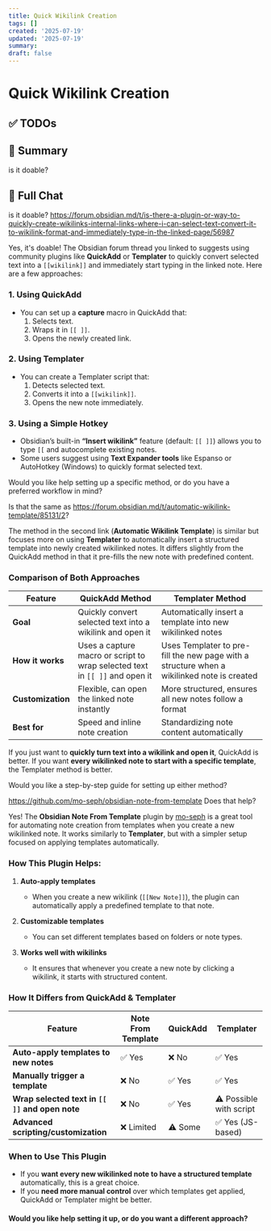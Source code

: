 ```yaml
---
title: Quick Wikilink Creation
tags: []
created: '2025-07-19'
updated: '2025-07-19'
summary:
draft: false
---
```


# Quick Wikilink Creation

## ✅ TODOs


## 📌 Summary
is it doable?

## 🧠 Full Chat


is it doable?
https://forum.obsidian.md/t/is-there-a-plugin-or-way-to-quickly-create-wikilinks-internal-links-where-i-can-select-text-convert-it-to-wikilink-format-and-immediately-type-in-the-linked-page/56987



Yes, it's doable! The Obsidian forum thread you linked to suggests using community plugins like **QuickAdd** or **Templater** to quickly convert selected text into a `[[wikilink]]` and immediately start typing in the linked note. Here are a few approaches:

### 1. **Using QuickAdd**
- You can set up a **capture** macro in QuickAdd that:
  1. Selects text.
  2. Wraps it in `[[ ]]`.
  3. Opens the newly created link.

### 2. **Using Templater**
- You can create a Templater script that:
  1. Detects selected text.
  2. Converts it into a `[[wikilink]]`.
  3. Opens the new note immediately.

### 3. **Using a Simple Hotkey**
- Obsidian’s built-in **“Insert wikilink”** feature (default: `[[ ]]`) allows you to type `[[` and autocomplete existing notes.
- Some users suggest using **Text Expander tools** like Espanso or AutoHotkey (Windows) to quickly format selected text.

Would you like help setting up a specific method, or do you have a preferred workflow in mind?

Is that the same as https://forum.obsidian.md/t/automatic-wikilink-template/85131/2?

The method in the second link (**Automatic Wikilink Template**) is similar but focuses more on using **Templater** to automatically insert a structured template into newly created wikilinked notes. It differs slightly from the QuickAdd method in that it pre-fills the new note with predefined content.

### **Comparison of Both Approaches**
| Feature | QuickAdd Method | Templater Method |
|---------|---------------|------------------|
| **Goal** | Quickly convert selected text into a wikilink and open it | Automatically insert a template into new wikilinked notes |
| **How it works** | Uses a capture macro or script to wrap selected text in `[[ ]]` and open it | Uses Templater to pre-fill the new page with a structure when a wikilinked note is created |
| **Customization** | Flexible, can open the linked note instantly | More structured, ensures all new notes follow a format |
| **Best for** | Speed and inline note creation | Standardizing note content automatically |

If you just want to **quickly turn text into a wikilink and open it**, QuickAdd is better. If you want **every wikilinked note to start with a specific template**, the Templater method is better.

Would you like a step-by-step guide for setting up either method?

https://github.com/mo-seph/obsidian-note-from-template
Does that help?

Yes! The **Obsidian Note From Template** plugin by [mo-seph](https://github.com/mo-seph/obsidian-note-from-template) is a great tool for automating note creation from templates when you create a new wikilinked note. It works similarly to **Templater**, but with a simpler setup focused on applying templates automatically.

### **How This Plugin Helps:**
1. **Auto-apply templates**  
   - When you create a new wikilink (`[[New Note]]`), the plugin can automatically apply a predefined template to that note.
   
2. **Customizable templates**  
   - You can set different templates based on folders or note types.
   
3. **Works well with wikilinks**  
   - It ensures that whenever you create a new note by clicking a wikilink, it starts with structured content.

### **How It Differs from QuickAdd & Templater**
| Feature | Note From Template | QuickAdd | Templater |
|---------|-------------------|----------|-----------|
| **Auto-apply templates to new notes** | ✅ Yes | ❌ No | ✅ Yes |
| **Manually trigger a template** | ❌ No | ✅ Yes | ✅ Yes |
| **Wrap selected text in `[[ ]]` and open note** | ❌ No | ✅ Yes | ⚠️ Possible with script |
| **Advanced scripting/customization** | ❌ Limited | ⚠️ Some | ✅ Yes (JS-based) |

### **When to Use This Plugin**
- If you **want every new wikilinked note to have a structured template** automatically, this is a great choice.
- If you **need more manual control** over which templates get applied, QuickAdd or Templater might be better.

#### **Would you like help setting it up, or do you want a different approach?**